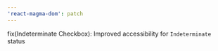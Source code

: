 ```yaml
---
'react-magma-dom': patch
---
```


fix(Indeterminate Checkbox): Improved accessibility for `Indeterminate` status
